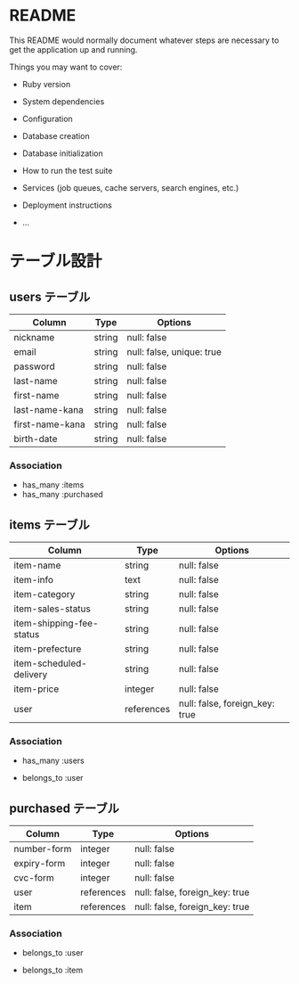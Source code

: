 # README

This README would normally document whatever steps are necessary to get the
application up and running.

Things you may want to cover:

- Ruby version

- System dependencies

- Configuration

- Database creation

- Database initialization

- How to run the test suite

- Services (job queues, cache servers, search engines, etc.)

- Deployment instructions

- ...

# テーブル設計

## users テーブル

| Column          | Type   | Options                   |
| --------------- | ------ | ------------------------- |
| nickname        | string | null: false               |
| email           | string | null: false, unique: true |
| password        | string | null: false               |
| last-name       | string | null: false               |
| first-name      | string | null: false               |
| last-name-kana  | string | null: false               |
| first-name-kana | string | null: false               |
| birth-date      | string | null: false               |

### Association

- has_many :items
- has_many :purchased

## items テーブル

| Column                   | Type       | Options                        |
| ------------------------ | ---------- | ------------------------------ |
| item-name                | string     | null: false                    |
| item-info                | text       | null: false                    |
| item-category            | string     | null: false                    |
| item-sales-status        | string     | null: false                    |
| item-shipping-fee-status | string     | null: false                    |
| item-prefecture          | string     | null: false                    |
| item-scheduled-delivery  | string     | null: false                    |
| item-price               | integer    | null: false                    |
| user                     | references | null: false, foreign_key: true |

<!-- ※item-image は ActiveStorage で実装するため含まない -->

### Association

- has_many :users

<!-- # userテーブルとのアソシエーション -->

- belongs_to :user

## purchased テーブル

| Column      | Type       | Options                        |
| ----------- | ---------- | ------------------------------ |
| number-form | integer    | null: false                    |
| expiry-form | integer    | null: false                    |
| cvc-form    | integer    | null: false                    |
| user        | references | null: false, foreign_key: true |
| item        | references | null: false, foreign_key: true |

### Association

<!-- # userテーブルとのアソシエーション -->

- belongs_to :user
<!-- # itemテーブルとのアソシエーション -->
- belongs_to :item
